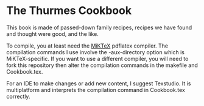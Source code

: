 # The Thurmes Cookbook

This book is made of passed-down family recipes, recipes we have found and thought were good, and the like.

To compile, you at least need the [MiKTeX](https://miktex.org/) pdflatex compiler. The compilation commands I use involve the -aux-directory option which is MiKTeX-specific. If you want to use a different compiler, you will need to fork this repository then alter the compilation commands in the makefile and Cookbook.tex.

For an IDE to make changes or add new content, I suggest Texstudio. It is multiplatform and interprets the compilation command in Cookbook.tex correctly.
